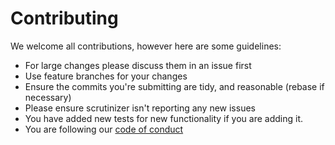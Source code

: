 # Contributing

We welcome all contributions, however here are some guidelines:

* For large changes please discuss them in an issue first
* Use feature branches for your changes
* Ensure the commits you're submitting are tidy, and reasonable (rebase if necessary)
* Please ensure scrutinizer isn't reporting any new issues
* You have added new tests for new functionality if you are adding it.
* You are following our [code of conduct][coc]

[coc]: CODE_OF_CONDUCT.md